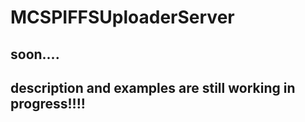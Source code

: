 # MCSPIFFSUploaderServer

## soon.... 

## description and examples are still working in progress!!!!
